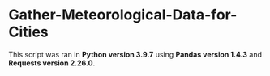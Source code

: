 # Gather-Meteorological-Data-for-Cities

This script was ran in **Python version 3.9.7** using **Pandas version 1.4.3** and **Requests version 2.26.0**. 
